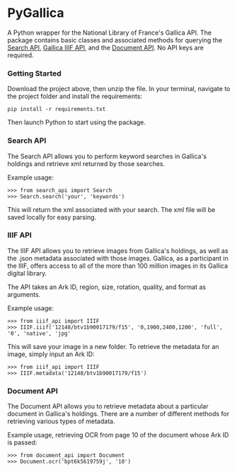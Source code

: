 # PyGallica
A Python wrapper for the National Library of France's Gallica API.
The package contains basic classes and associated methods for querying the [Search API](http://api.bnf.fr/api-gallica-de-recherche), [Gallica IIIF API](http://api.bnf.fr/api-iiif-de-recuperation-des-images-de-gallica), and the [Document API](http://api.bnf.fr/api-document-de-gallica). No API keys are required.

### Getting Started

Download the project above, then unzip the file. In your terminal, navigate to the project folder and install the requirements:

```
pip install -r requirements.txt
```
Then launch Python to start using the package.

### Search API

The Search API allows you to perform keyword searches in Gallica's holdings and retrieve xml returned by those searches.

Example usage:
```
>>> from search_api import Search
>>> Search.search('your', 'keywords')
````
This will return the xml associated with your search. The xml file will be saved locally for easy parsing.

### IIIF API

The IIIF API allows you to retrieve images from Gallica's holdings, as well as the .json metadata associated with those images. Gallica, as a participant in the IIIF, offers access to all of the more than 100 million images in its Gallica digital library.

The API takes an Ark ID, region, size, rotation, quality, and format as arguments.

Example usage:
```
>>> from iiif_api import IIIF
>>> IIIF.iiif('12148/btv1b90017179/f15', '0,1900,2400,1200', 'full', '0', 'native', 'jpg'
```
This will save your image in a new folder. To retrieve the metadata for an image, simply input an Ark ID:
```
>>> from iiif_api import IIIF
>>> IIIF.metadata('12148/btv1b90017179/f15')
```

### Document API

The Document API allows you to retrieve metadata about a particular document in Gallica's holdings. There are a number of different methods for retrieving various types of metadata.

Example usage, retrieving OCR from page 10 of the document whose Ark ID is passed:
```
>>> from document_api import Document
>>> Document.ocr('bpt6k5619759j', '10')
```
